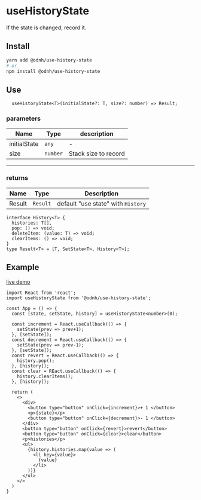 # useHistoryState

If the state is changed, record it.

## Install 
```bash
yarn add @odnh/use-history-state
# or 
npm install @odnh/use-history-state
```

## Use
```tsx
  useHistoryState<T>(initialState?: T, size?: number) => Result;
```

### parameters 
|Name|Type|description|
|-----|-------|--------------|
|initialState|`any`|-|
|size|`number`|Stack size to record|

---
### returns
|Name|Type|Description|
|-----|-------|--------------|
|Result|`Result`|default "use state" with `History`|


```tsx
interface History<T> {
  histories: T[],
  pop: () => void;
  deleteItem: (value: T) => void;
  clearItems: () => void;
}
type Result<T> = [T, SetState<T>, History<T>];
```


## Example

[live demo](https://codesandbox.io/s/usehistorystate-crsz1?file=/src/App.tsx)

```tsx
import React from 'react';
import useHistoryState from '@odnh/use-history-state';

const App = () => {
  const [state, setState, history] = useHistoryState<number>(0);
  
  const increment = React.useCallback(() => {
    setState(prev => prev+1);
  }, [setState]);
  const decrement = React.useCallback(() => {
    setState(prev => prev-1);
  }, [setState]);
  const revert = React.useCallback(() => {
    history.pop();
  }, [history]);
  const clear = REact.useCallback(() => {
    history.clearItems();
  }, [history]);

  return (
    <>
      <div>
        <button type="button" onClick={increment}>+ 1 </button>
        <p>{state}</p>
        <button type="button" onClick={decrement}>- 1 </button>
      </div>
      <button type="button" onClick={revert}>revert</button>
      <button type="button" onClick={clear}>clear</button>
      <p>histories</p>
      <ul>
        {history.histories.map(value => (
          <li key={value}>
            {value}
          </li>
        ))}
      </ul>
    </>
  )
}
```
